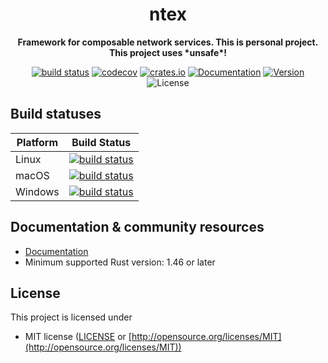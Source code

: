 <div align="center">
 <p><h1>ntex</h1> </p>
  <p><strong>Framework for composable network services. This is personal project. This project uses *unsafe*!</strong> </p>
  <p>

[![build status](https://github.com/ntex-rs/ntex/workflows/CI%20%28Linux%29/badge.svg?branch=master&event=push)](https://github.com/ntex-rs/ntex/actions?query=workflow%3A"CI+(Linux)") 
[![codecov](https://codecov.io/gh/ntex-rs/ntex/branch/master/graph/badge.svg)](https://codecov.io/gh/ntex-rs/ntex) 
[![crates.io](https://meritbadge.herokuapp.com/ntex)](https://crates.io/crates/ntex) 
[![Documentation](https://docs.rs/ntex/badge.svg)](https://docs.rs/ntex) 
[![Version](https://img.shields.io/badge/rustc-1.45+-lightgray.svg)](https://blog.rust-lang.org/2020/03/12/Rust-1.45.html) 
![License](https://img.shields.io/crates/l/ntex.svg) 

  </p>
</div>

## Build statuses

| Platform         | Build Status |
| ---------------- | ------------ |
| Linux            | [![build status](https://github.com/ntex-rs/ntex/workflows/CI%20%28Linux%29/badge.svg?branch=master&event=push)](https://github.com/ntex-rs/ntex/actions?query=workflow%3A"CI+(Linux)") |
| macOS            | [![build status](https://github.com/ntex-rs/ntex/workflows/CI%20%28OSX%29/badge.svg?branch=master&event=push)](https://github.com/ntex-rs/ntex/actions?query=workflow%3A"CI+(OSX)") |
| Windows          | [![build status](https://github.com/ntex-rs/ntex/workflows/CI%20%28Windows%29/badge.svg?branch=master&event=push)](https://github.com/ntex-rs/ntex/actions?query=workflow%3A"CI+(Windows)") |

## Documentation & community resources

* [Documentation](https://docs.rs/ntex)
* Minimum supported Rust version: 1.46 or later

## License

This project is licensed under

* MIT license ([LICENSE](LICENSE) or [http://opensource.org/licenses/MIT](http://opensource.org/licenses/MIT))
